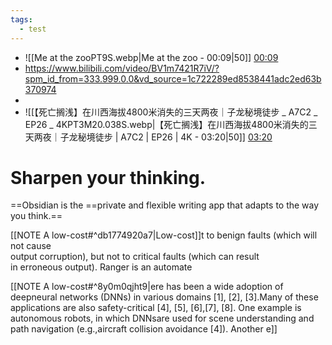 ```yaml
---
tags:
  - test
---
```

- ![[Me at the zooPT9S.webp|Me at the zoo - 00:09|50]] [00:09](https://www.youtube.com/watch?v=jNQXAC9IVRw&t=9#t=9.00) 
- https://www.bilibili.com/video/BV1m7421R7iV/?spm_id_from=333.999.0.0&vd_source=1c722289ed8538441adc2ed63b370974
- 
- ![[【死亡搁浅】在川西海拔4800米消失的三天两夜｜子龙秘境徒步 _ A7C2 _ EP26 _ 4KPT3M20.038S.webp|【死亡搁浅】在川西海拔4800米消失的三天两夜｜子龙秘境徒步 | A7C2 | EP26 | 4K - 03:20|50]] [03:20](https://www.bilibili.com/video/BV1m7421R7iV/?t=200.03839#t=03:20.04) 
# Sharpen your thinking.
==Obsidian is the ==private and flexible writing app that adapts to the way you think.==


[[NOTE A low-cost#^db1774920a7|Low-cost]]t to benign faults (which will not cause  
output corruption), but not to critical faults (which can result  
in erroneous output). Ranger is an automate

[[NOTE A low-cost#^8y0m0qjht9|ere has been a wide adoption of deepneural networks (DNNs) in various domains [1], [2], [3].Many of these applications are also safety-critical [4], [5], [6],[7], [8]. One example is autonomous robots, in which DNNsare used for scene understanding and path navigation (e.g.,aircraft collision avoidance [4]). Another e]]